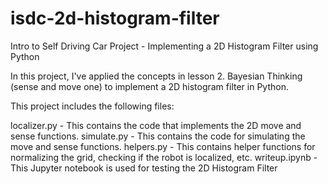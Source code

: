 # isdc-2d-histogram-filter
Intro to Self Driving Car Project - Implementing a 2D Histogram Filter using Python

In this project, I've applied the concepts in lesson 2. Bayesian Thinking (sense and move one) to implement a 2D histogram filter in Python.

This project includes the following files:

localizer.py - This contains the code that implements the 2D move and sense functions.
simulate.py - This contains the code for simulating the move and sense functions. 
helpers.py - This contains helper functions for normalizing the grid, checking if the robot is localized, etc.
writeup.ipynb - This Jupyter notebook is used for testing the 2D Histogram Filter
